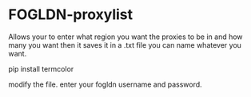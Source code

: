 # FOGLDN-proxylist
Allows your to enter what region you want the proxies to be in and how many you want then it saves it in a .txt file you can name whatever you want.


pip install termcolor

modify the file. enter your  fogldn username and password.
